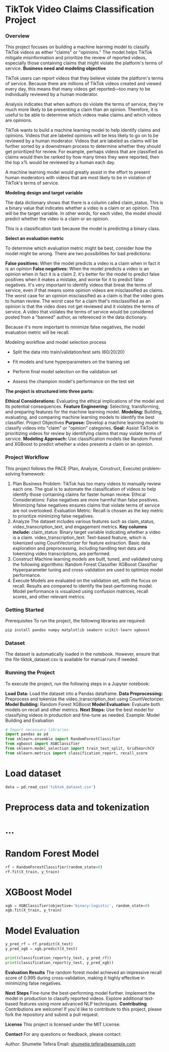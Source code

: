 # TikTok Video Claims Classification Project 
### Overview
This project focuses on building a machine learning model to classify TikTok videos as either "claims" or "opinions." The model helps TikTok mitigate misinformation and prioritize the review of reported videos, especially those containing claims that might violate the platform's terms of service.
**Business need and modeling objective**

TikTok users can report videos that they believe violate the platform's terms of service. Because there are millions of TikTok videos created and viewed every day, this means that many videos get reported—too many to be individually reviewed by a human moderator.

Analysis indicates that when authors do violate the terms of service, they're much more likely to be presenting a claim than an opinion. Therefore, it is useful to be able to determine which videos make claims and which videos are opinions.

TikTok wants to build a machine learning model to help identify claims and opinions. Videos that are labeled opinions will be less likely to go on to be reviewed by a human moderator. Videos that are labeled as claims will be further sorted by a downstream process to determine whether they should get prioritized for review. For example, perhaps videos that are classified as claims would then be ranked by how many times they were reported, then the top x% would be reviewed by a human each day.

A machine learning model would greatly assist in the effort to present human moderators with videos that are most likely to be in violation of TikTok's terms of service.

**Modeling design and target variable**

The data dictionary shows that there is a column called claim_status. This is a binary value that indicates whether a video is a claim or an opinion. This will be the target variable. In other words, for each video, the model should predict whether the video is a claim or an opinion.

This is a classification task because the model is predicting a binary class.

**Select an evaluation metric**

To determine which evaluation metric might be best, consider how the model might be wrong. There are two possibilities for bad predictions:

**False positives:** When the model predicts a video is a claim when in fact it is an opinion
**False negatives:** When the model predicts a video is an opinion when in fact it is a claim
2.  it's better for the model to predict false positives when it makes a mistake, and worse for it to predict false negatives. It's very important to identify videos that break the terms of service, even if that means some opinion videos are misclassified as claims. The worst case for an opinion misclassified as a claim is that the video goes to human review. The worst case for a claim that's misclassified as an opinion is that the video does not get reviewed and it violates the terms of service. A video that violates the terms of service would be considered posted from a "banned" author, as referenced in the data dictionary.

Because it's more important to minimize false negatives, the model evaluation metric will be recall.


Modeling workflow and model selection process


* Split the data into train/validation/test sets (60/20/20)

* Fit models and tune hyperparameters on the training set

* Perform final model selection on the validation set

* Assess the champion model's performance on the test set


**The project is structured into three parts:**

**Ethical Considerations:** Evaluating the ethical implications of the model and its potential consequences.
**Feature Engineering:** Selecting, transforming, and preparing features for the machine learning model.
**Modeling:** Building, evaluating, and comparing machine learning models to identify the best classifier.
Project Objectives
**Purpose:** Develop a machine learning model to classify videos into "claim" or "opinion" categories.
**Goal:** Assist TikTok in prioritizing videos for review by identifying claims that may violate terms of service.
**Modeling Approach:** Use classification models like Random Forest and XGBoost to predict whether a video presents a claim or an opinion.
### Project Workflow
This project follows the PACE (Plan, Analyze, Construct, Execute) problem-solving framework:

1. Plan
Business Problem: TikTok has too many videos to manually review each one. The goal is to automate the classification of videos to help identify those containing claims for faster human review.
Ethical Considerations: False negatives are more harmful than false positives. Minimizing false negatives ensures claims that violate terms of service are not overlooked.
Evaluation Metric: Recall is chosen as the key metric to prioritize minimizing false negatives.
2. Analyze
The dataset includes various features such as claim_status, video_transcription_text, and engagement metrics.
**Key columns include:**
claim_status: Binary target variable indicating whether a video is a claim.
video_transcription_text: Text-based feature, which is tokenized using CountVectorizer for feature extraction.
Basic data exploration and preprocessing, including handling text data and tokenizing video transcriptions, are performed.
3. Construct
Machine learning models are built, tuned, and validated using the following algorithms:
Random Forest Classifier
XGBoost Classifier
Hyperparameter tuning and cross-validation are used to optimize model performance.
4. Execute
Models are evaluated on the validation set, with the focus on recall.
Results are compared to identify the best-performing model.
Model performance is visualized using confusion matrices, recall scores, and other relevant metrics.
### Getting Started
Prerequisites
To run the project, the following libraries are required:

```python
pip install pandas numpy matplotlib seaborn scikit-learn xgboost
```
### Dataset
The dataset is automatically loaded in the notebook. However, ensure that the file tiktok_dataset.csv is available for manual runs if needed.

### Running the Project
To execute the project, run the following steps in a Jupyter notebook:

**Load Data:** Load the dataset into a Pandas dataframe.
**Data Preprocessing:** Preprocess and tokenize the video_transcription_text using CountVectorizer.
**Model Building:**
Random Forest
XGBoost
**Model Evaluation:** Evaluate both models on recall and other metrics.
**Next Steps:** Use the best model for classifying videos in production and fine-tune as needed.
Example: Model Building and Evaluation


```python
# Import necessary libraries
import pandas as pd
from sklearn.ensemble import RandomForestClassifier
from xgboost import XGBClassifier
from sklearn.model_selection import train_test_split, GridSearchCV
from sklearn.metrics import classification_report, recall_score
```
# Load dataset
```python
data = pd.read_csv('tiktok_dataset.csv')
```
# Preprocess data and tokenization
# ...

# Random Forest Model
```python
rf = RandomForestClassifier(random_state=0)
rf.fit(X_train, y_train)
```
# XGBoost Model
```python
xgb = XGBClassifier(objective='binary:logistic', random_state=0)
xgb.fit(X_train, y_train)
```
# Model Evaluation
```python
y_pred_rf = rf.predict(X_test)
y_pred_xgb = xgb.predict(X_test)

print(classification_report(y_test, y_pred_rf))
print(classification_report(y_test, y_pred_xgb))
```

**Evaluation Results**
The random forest model achieved an impressive recall score of 0.995 during cross-validation, making it highly effective in minimizing false negatives.

**Next Steps**
Fine-tune the best-performing model further.
Implement the model in production to classify reported videos.
Explore additional text-based features using more advanced NLP techniques.
**Contributing**
Contributions are welcome! If you'd like to contribute to this project, please fork the repository and submit a pull request.

**License**
This project is licensed under the MIT License.

**Contact**
For any questions or feedback, please contact:

Author: Shumetie Tefera
Email: shumetie.tefera@example.com
